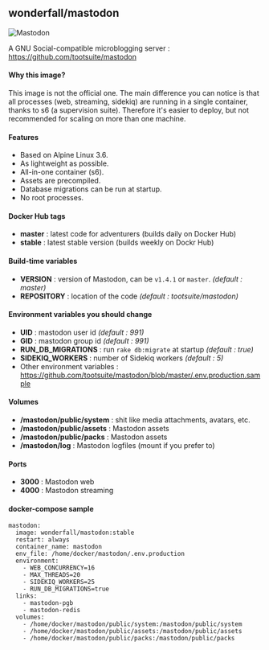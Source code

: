 ## wonderfall/mastodon

![Mastodon](https://github.com/tootsuite/mastodon/blob/master/app/javascript/images/mastodon-getting-started.png?raw=true)

A GNU Social-compatible microblogging server : https://github.com/tootsuite/mastodon

#### Why this image?
This image is not the official one. The main difference you can notice is that all processes (web, streaming, sidekiq) are running in a single container, thanks to s6 (a supervision suite). Therefore it's easier to deploy, but not recommended for scaling on more than one machine.

#### Features
- Based on Alpine Linux 3.6.
- As lightweight as possible. 
- All-in-one container (s6).
- Assets are precompiled.
- Database migrations can be run at startup.
- No root processes.

#### Docker Hub tags
- **master** : latest code for adventurers (builds daily on Docker Hub)
- **stable** : latest stable version (builds weekly on Dockr Hub)

#### Build-time variables
- **VERSION** : version of Mastodon, can be `v1.4.1` or `master`. *(default : master)*
- **REPOSITORY** : location of the code *(default : tootsuite/mastodon)*

#### Environment variables you should change
- **UID** : mastodon user id *(default : 991)*
- **GID** : mastodon group id *(default : 991)*
- **RUN_DB_MIGRATIONS** : run `rake db:migrate` at startup *(default : true)*
- **SIDEKIQ_WORKERS** :  number of Sidekiq workers *(default : 5)*
- Other environment variables : https://github.com/tootsuite/mastodon/blob/master/.env.production.sample

#### Volumes
- **/mastodon/public/system** : shit like media attachments, avatars, etc.
- **/mastodon/public/assets** : Mastodon assets
- **/mastodon/public/packs** : Mastodon assets
- **/mastodon/log** : Mastodon logfiles (mount if you prefer to)

#### Ports
- **3000** : Mastodon web
- **4000** : Mastodon streaming

#### docker-compose sample

```
mastodon:
  image: wonderfall/mastodon:stable
  restart: always
  container_name: mastodon
  env_file: /home/docker/mastodon/.env.production
  environment:
    - WEB_CONCURRENCY=16
    - MAX_THREADS=20
    - SIDEKIQ_WORKERS=25
    - RUN_DB_MIGRATIONS=true
  links:
    - mastodon-pgb
    - mastodon-redis
  volumes:
    - /home/docker/mastodon/public/system:/mastodon/public/system
    - /home/docker/mastodon/public/assets:/mastodon/public/assets
    - /home/docker/mastodon/public/packs:/mastodon/public/packs
```

